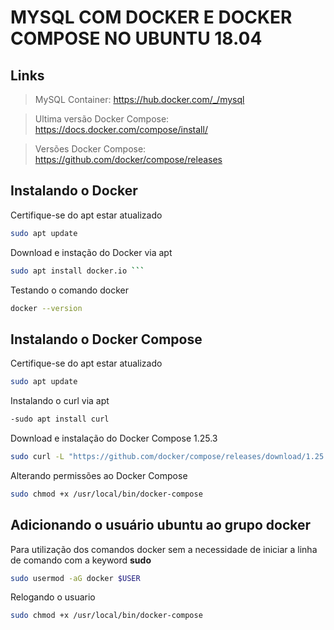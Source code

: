 # MYSQL COM DOCKER E DOCKER COMPOSE NO UBUNTU 18.04

## Links

>  MySQL Container: https://hub.docker.com/_/mysql

>  Ultima versão Docker Compose: https://docs.docker.com/compose/install/

>  Versões Docker Compose:  https://github.com/docker/compose/releases


## Instalando o Docker

 Certifique-se do apt estar atualizado

```sh 
sudo apt update
```

  Download e instação do Docker via apt

```sh 
sudo apt install docker.io ```
```

 Testando o comando docker

```sh 
docker --version 
```

##  Instalando o Docker Compose

 Certifique-se do apt estar atualizado

```sh 
sudo apt update
```
Instalando o curl via apt

```sh
-sudo apt install curl
```

Download e instalação do Docker Compose 1.25.3

```sh   
sudo curl -L "https://github.com/docker/compose/releases/download/1.25.3/docker-compose-$(uname -s)-$(uname -m)" -o /usr/local/bin/docker-compose 
```

Alterando permissões ao Docker Compose

```sh 
sudo chmod +x /usr/local/bin/docker-compose
```

## Adicionando o usuário ubuntu ao grupo docker
Para utilização dos comandos docker sem a necessidade de iniciar a linha de comando com a keyword **sudo**
```sh 
sudo usermod -aG docker $USER
```
Relogando o usuario 

```sh 
sudo chmod +x /usr/local/bin/docker-compose
```
